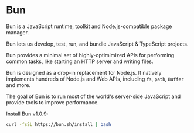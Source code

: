 
# Bun

Bun is a JavaScript runtime, toolkit and Node.js-compatible package manager.

Bun lets us develop, test, run, and bundle JavaScript & TypeScript projects.

Bun provides a minimal set of highly-optimimized APIs for performing common tasks, like starting an HTTP server and writing files.

Bun is designed as a drop-in replacement for Node.js. It natively implements hundreds of Node.js and Web APIs, including `fs`, `path`, `Buffer` and more.

The goal of Bun is to run most of the world's server-side JavaScript and provide tools to improve performance.

Install Bun v1.0.9:
```bash
curl -fsSL https://bun.sh/install | bash
```
